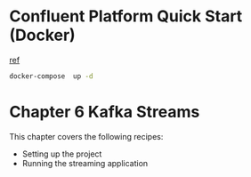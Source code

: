 # Confluent Platform Quick Start (Docker)
[ref](https://docs.confluent.io/current/quickstart/ce-docker-quickstart.html)

```bash
docker-compose  up -d 
```

# Chapter 6  Kafka Streams
This chapter covers the following recipes:
*  Setting up the project
*  Running the streaming application 
 
